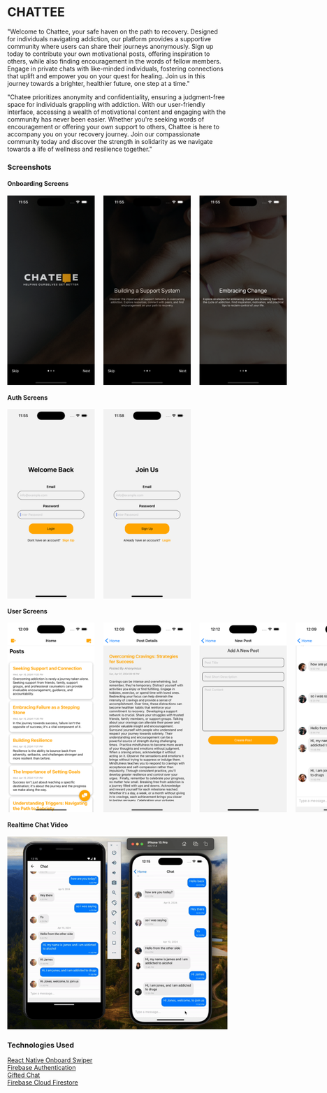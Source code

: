 # CHATTEE

"Welcome to Chattee, your safe haven on the path to recovery. Designed for individuals navigating addiction, our platform provides a supportive community where users can share their journeys anonymously. Sign up today to contribute your own motivational posts, offering inspiration to others, while also finding encouragement in the words of fellow members. Engage in private chats with like-minded individuals, fostering connections that uplift and empower you on your quest for healing. Join us in this journey towards a brighter, healthier future, one step at a time."

"Chatee prioritizes anonymity and confidentiality, ensuring a judgment-free space for individuals grappling with addiction. With our user-friendly interface, accessing a wealth of motivational content and engaging with the community has never been easier. Whether you're seeking words of encouragement or offering your own support to others, Chattee is here to accompany you on your recovery journey. Join our compassionate community today and discover the strength in solidarity as we navigate towards a life of wellness and resilience together."

### Screenshots

#### Onboarding Screens

<div style="display: flex; flex-direction: row; gap: 20px;">
  <img src="./assets/onboarding.png" width="200px" alt="screenshot">
  <img src="./assets/onboarding-b.png" width="200px" alt="screenshot">
  <img src="./assets/onboarding-c.png" width="200px" alt="screenshot">
</div>

#### Auth Screens

<div style="display: flex; flex-direction: row; gap: 20px;">
  <img src="./assets/login.png" width="200px" alt="screenshot">
  <img src="./assets/signup.png" width="200px" alt="screenshot">
</div>

#### User Screens

<div style="display: flex; flex-direction: row; gap: 20px;">
  <img src="./assets/home.png" width="200px" alt="screenshot">
  <img src="./assets/post.png" width="200px" alt="screenshot">
  <img src="./assets/addPost.png" width="200px" alt="screenshot">
  <img src="./assets/chat.png" width="200px" alt="screenshot">
</div>

#### Realtime Chat Video

<img src="./assets/demo.gif" alt="screenshot">

### Technologies Used

<div><a href="https://github.com/jfilter/react-native-onboarding-swiper#readme">React Native Onboard Swiper</a></div>
<div><a href="https://firebase.google.com/docs/auth">Firebase Authentication</a></div>
<div><a href="https://github.com/FaridSafi/react-native-gifted-chat?tab=readme-ov-file">Gifted Chat</a></div>
<div><a href="https://firebase.google.com/docs/firestore">Firebase Cloud Firestore</a></div>

